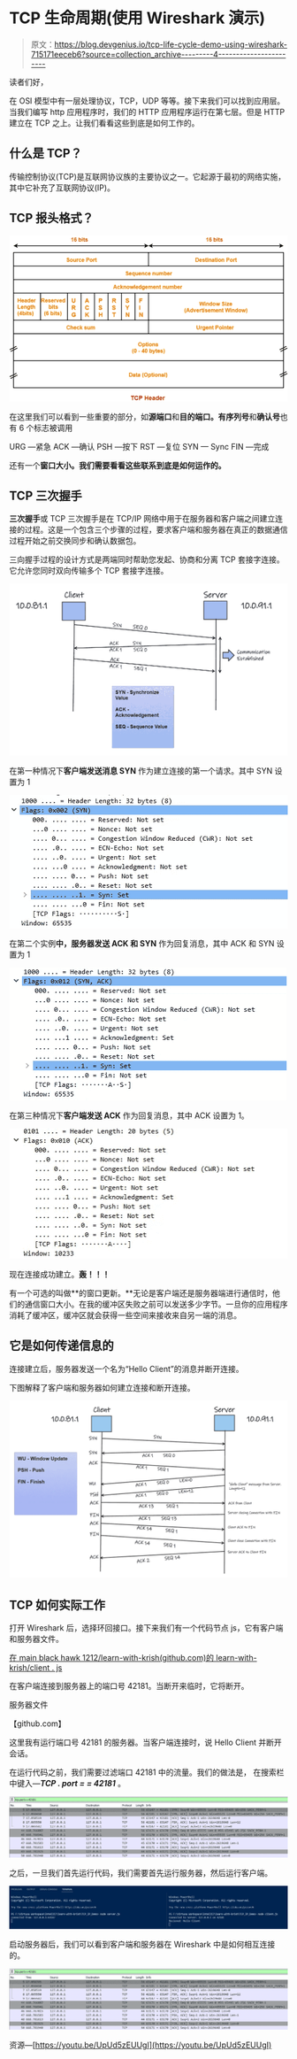 # TCP 生命周期(使用 Wireshark 演示)

> 原文：<https://blog.devgenius.io/tcp-life-cycle-demo-using-wireshark-715171eeceb6?source=collection_archive---------4----------------------->

读者们好，

在 OSI 模型中有一层处理协议，TCP，UDP 等等。接下来我们可以找到应用层。当我们编写 http 应用程序时，我们的 HTTP 应用程序运行在第七层。但是 HTTP 建立在 TCP 之上。让我们看看这些到底是如何工作的。

## 什么是 TCP？

传输控制协议(TCP)是互联网协议族的主要协议之一。它起源于最初的网络实施，其中它补充了互联网协议(IP)。

## TCP 报头格式？

![](img/0643eeccf32f8790a1834064a10b39de.png)

在这里我们可以看到一些重要的部分，如**源端口**和**目的端口。**有**序列号**和**确认号**也有 6 个标志被调用

URG —紧急
ACK —确认
PSH —按下
RST —复位
SYN — Sync
FIN —完成

还有一个**窗口大小。我们需要看看这些联系到底是如何运作的。**

## TCP 三次握手

**三次握手**或 TCP 三次握手是在 TCP/IP 网络中用于在服务器和客户端之间建立连接的过程。这是一个包含三个步骤的过程，要求客户端和服务器在真正的数据通信过程开始之前交换同步和确认数据包。

三向握手过程的设计方式是两端同时帮助您发起、协商和分离 TCP 套接字连接。它允许您同时双向传输多个 TCP 套接字连接。

![](img/9e09d483b81c8dfee7660bd3ba7c7584.png)

在第一种情况下**客户端发送消息 SYN** 作为建立连接的第一个请求。其中 SYN 设置为 1

![](img/7a5ac53bfe3a02d962136de6f4ef5c31.png)

在第二个实例**中，服务器发送 ACK 和 SYN** 作为回复消息，其中 ACK 和 SYN 设置为 1

![](img/b3295988eb0ff049dbc248e0ee770add.png)

在第三种情况下**客户端发送 ACK** 作为回复消息，其中 ACK 设置为 1。

![](img/a7526e96d535f630e6857564f719c9f6.png)

现在连接成功建立。**轰！！！**

有一个可选的叫做**的窗口更新。**无论是客户端还是服务器端进行通信时，他们的通信窗口大小。在我的缓冲区失败之前可以发送多少字节。一旦你的应用程序消耗了缓冲区，缓冲区就会获得一些空间来接收来自另一端的消息。

## 它是如何传递信息的

连接建立后，服务器发送一个名为“Hello Client”的消息并断开连接。

下图解释了客户端和服务器如何建立连接和断开连接。

![](img/731f5407b019f5b78d335bb411d885d8.png)

## TCP 如何实际工作

打开 Wireshark 后，选择环回接口。接下来我们有一个代码节点 js，它有客户端和服务器文件。

[在 main black hawk 1212/learn-with-krish(github.com)的 learn-with-krish/client . js](https://github.com/BlackHawk1212/learn-with-krish/blob/main/TCP_IP_Demo/client.js)

在客户端连接到服务器上的端口号 42181。当断开来临时，它将断开。

服务器文件

【github.com】

这里我有运行端口号 42181 的服务器。当客户端连接时，说 Hello Client 并断开会话。

在运行代码之前，我们需要过滤端口 42181 中的流量。我们的做法是，
在搜索栏中键入—***TCP . port = = 42181*** 。

![](img/794742d0857fdf4d097c451e73a7dcdd.png)

之后，一旦我们首先运行代码，我们需要首先运行服务器，然后运行客户端。

![](img/f2025b6a9490bdfcc46da511eff04838.png)

启动服务器后，我们可以看到客户端和服务器在 Wireshark 中是如何相互连接的。

![](img/794742d0857fdf4d097c451e73a7dcdd.png)

资源—[https://youtu.be/UpUd5zEUUgI](https://youtu.be/UpUd5zEUUgI)